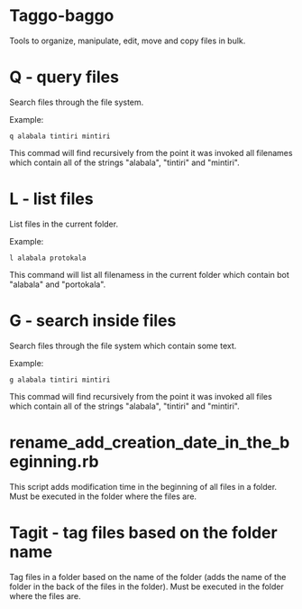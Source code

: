 # Taggo-baggo
Tools to organize, manipulate, edit, move and copy files in bulk.

# Q - query files
Search files through the file system.

Example:
```
q alabala tintiri mintiri
```
This commad will find recursively from the point it was invoked all filenames which contain all of the strings "alabala", "tintiri" and "mintiri".

# L - list files
List files in the current folder.

Example:
```
l alabala protokala
```

This command will list all filenamess in the current folder which contain bot "alabala" and "portokala".

# G - search inside files
Search files through the file system which contain some text.

Example:

```
g alabala tintiri mintiri
```

This commad will find recursively from the point it was invoked all files which contain all of the strings "alabala", "tintiri" and "mintiri".

# rename_add_creation_date_in_the_beginning.rb
This script adds modification time in the beginning of all files in a folder. Must be executed in the folder where the files are.

# Tagit - tag files based on the folder name

Tag files in a folder based on the name of the folder (adds the name of the folder in the back of the files in the folder). Must be executed in the folder where the files are.
